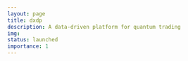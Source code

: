 ```yaml
---
layout: page
title: dxdp
description: A data-driven platform for quantum trading
img: 
status: launched
importance: 1
---
```


